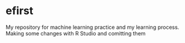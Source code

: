 # efirst
My repository for machine learning practice and my learning process.
Making some changes with R Studio and comitting them
